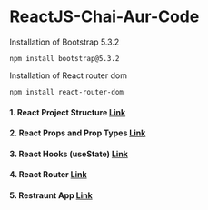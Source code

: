 # ReactJS-Chai-Aur-Code

Installation of Bootstrap 5.3.2
```
npm install bootstrap@5.3.2
```
Installation of React router dom
```
npm install react-router-dom
```

#### 1. React Project Structure <a href="https://github.com/daadestroyer/ReactJS-Chai-Aur-Code/tree/main/01_basicreact ">Link</a>

#### 2. React Props and Prop Types <a href="https://github.com/daadestroyer/ReactJS-Chai-Aur-Code/tree/main/02_props">Link</a>

#### 3. React Hooks (useState)  <a href="https://github.com/daadestroyer/ReactJS-2023/tree/main/03_hooks">Link</a>


#### 4. React Router <a href="https://github.com/daadestroyer/ReactJS-2023/tree/main/04_routers">Link</a>

#### 5. Restraunt App <a href="https://github.com/daadestroyer/ReactJS-2023/tree/main/05_restraunt_app">Link</a>